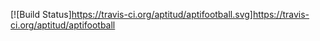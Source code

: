 [![Build Status]https://travis-ci.org/aptitud/aptifootball.svg]https://travis-ci.org/aptitud/aptifootball
